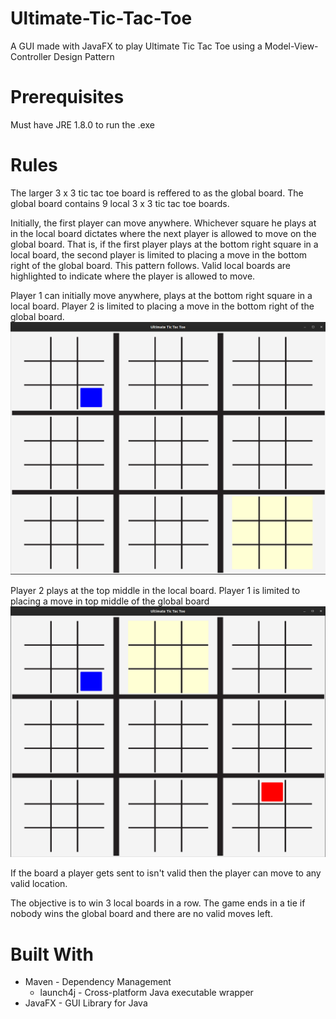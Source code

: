 # Ultimate-Tic-Tac-Toe
A GUI made with JavaFX to play Ultimate Tic Tac Toe using a Model-View-Controller Design Pattern

# Prerequisites
Must have JRE 1.8.0 to run the .exe

# Rules
The larger 3 x 3 tic tac toe board is reffered to as the global board. The global board contains 9 local 3 x 3 tic tac toe boards. 

Initially, the first player can move anywhere. Whichever square he plays at in the local board dictates where the next player is allowed to move on the global board. That is, if the first player plays at the bottom right square in a local board, the second player is limited to placing a move in the bottom right of the global board. This pattern follows. Valid local boards are highlighted to indicate where the player is allowed to move.

Player 1 can initially move anywhere, plays at the bottom right square in a local board. Player 2 is limited to placing a move in the bottom right of the global board. 
![](images/1.png)

Player 2 plays at the top middle in the local board. Player 1 is limited to placing a move in top middle of the global board
![](images/2.png)

If the board a player gets sent to isn't valid then the player can move to any valid location.

The objective is to win 3 local boards in a row. The game ends in a tie if nobody wins the global board and there are no valid moves left.

# Built With
* Maven - Dependency Management
    * launch4j - Cross-platform Java executable wrapper
* JavaFX - GUI Library for Java
